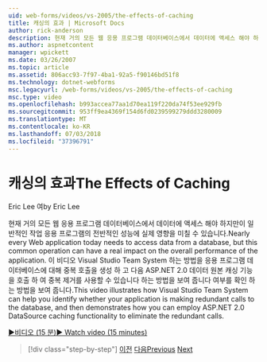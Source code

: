 ```yaml
---
uid: web-forms/videos/vs-2005/the-effects-of-caching
title: 캐싱의 효과 | Microsoft Docs
author: rick-anderson
description: 현재 거의 모든 웹 응용 프로그램 데이터베이스에서 데이터에 액세스 해야 하지만이 일반적인 작업의 전반적인 성능에 실제 영향을 미칠 수는 중...
ms.author: aspnetcontent
manager: wpickett
ms.date: 03/26/2007
ms.topic: article
ms.assetid: 806acc93-7f97-4ba1-92a5-f90146bd51f8
ms.technology: dotnet-webforms
msc.legacyurl: /web-forms/videos/vs-2005/the-effects-of-caching
msc.type: video
ms.openlocfilehash: b993accea77aa1d70ea119f220da74f53ee929fb
ms.sourcegitcommit: 953ff9ea4369f154d6fd0239599279ddd3280009
ms.translationtype: MT
ms.contentlocale: ko-KR
ms.lasthandoff: 07/03/2018
ms.locfileid: "37396791"
---
```

<a name="the-effects-of-caching"></a><span data-ttu-id="1e363-103">캐싱의 효과</span><span class="sxs-lookup"><span data-stu-id="1e363-103">The Effects of Caching</span></span>
====================
<span data-ttu-id="1e363-104">Eric Lee 여</span><span class="sxs-lookup"><span data-stu-id="1e363-104">by Eric Lee</span></span>

<span data-ttu-id="1e363-105">현재 거의 모든 웹 응용 프로그램 데이터베이스에서 데이터에 액세스 해야 하지만이 일반적인 작업 응용 프로그램의 전반적인 성능에 실제 영향을 미칠 수 있습니다.</span><span class="sxs-lookup"><span data-stu-id="1e363-105">Nearly every Web application today needs to access data from a database, but this common operation can have a real impact on the overall performance of the application.</span></span> <span data-ttu-id="1e363-106">이 비디오 Visual Studio Team System 하는 방법을 응용 프로그램 데이터베이스에 대해 중복 호출을 생성 하 고 다음 ASP.NET 2.0 데이터 원본 캐싱 기능을 호출 하 여 중복 제거를 사용할 수 있습니다 하는 방법을 보여 줍니다 여부를 확인 하는 방법을 보여 줍니다.</span><span class="sxs-lookup"><span data-stu-id="1e363-106">This video illustrates how Visual Studio Team System can help you identify whether your application is making redundant calls to the database, and then demonstrates how you can employ ASP.NET 2.0 DataSource caching functionality to eliminate the redundant calls.</span></span>

[<span data-ttu-id="1e363-107">&#9654;비디오 (15 분)</span><span class="sxs-lookup"><span data-stu-id="1e363-107">&#9654; Watch video (15 minutes)</span></span>](https://channel9.msdn.com/Blogs/ASP-NET-Site-Videos/the-effects-of-caching)

> [!div class="step-by-step"]
> <span data-ttu-id="1e363-108">[이전](custom-extraction-rules-and-coded-web-tests.md)
> [다음](using-the-load-test-agent.md)</span><span class="sxs-lookup"><span data-stu-id="1e363-108">[Previous](custom-extraction-rules-and-coded-web-tests.md)
[Next](using-the-load-test-agent.md)</span></span>
